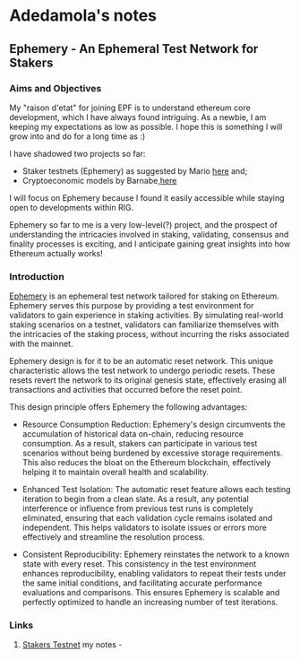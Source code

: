 # Adedamola's notes

## Ephemery - An Ephemeral Test Network for Stakers

### Aims and Objectives

My "raison d'etat" for joining EPF is to understand ethereum core development, which I have always found intriguing. As a newbie, I am keeping my expectations as low as possible. I hope this is something I will grow into and do for a long time as :)

I have shadowed two projects so far:

* Staker testnets (Ephemery) as suggested by Mario [here](https://github.com/AdedamolaXL/cohort-four/blob/master/projects/project-ideas.md#ephemery-testnet) and;
* Cryptoeconomic models by Barnabe,[here](https://github.com/AdedamolaXL/cohort-four/blob/master/projects/project-ideas.md#rig-opened-problems)

I will focus on Ephemery because I found it easily accessible while staying open to developments within RIG.

Ephemery so far to me is a very low-level(?) project, and the prospect of understanding the intricacies involved in staking, validating, consensus and finality processes is exciting, and I anticipate gaining great insights into how Ethereum actually works!

### Introduction

[Ephemery](https://ephemery.dev/) is an ephemeral test network tailored for staking on Ethereum. Ephemery serves this purpose by providing a test environment for validators to gain experience in staking activities. By simulating real-world staking scenarios on a testnet, validators can familiarize themselves with the intricacies of the staking process, without incurring the risks associated with the mainnet. 

Ephemery design is for it to be an automatic reset network. This unique characteristic allows the test network to undergo periodic resets. These resets revert the network to its original genesis state, effectively erasing all transactions and activities that occurred before the reset point.

This design principle offers Ephemery the following advantages:

* Resource Consumption Reduction: Ephemery's design circumvents the accumulation of historical data on-chain, reducing resource consumption. As a result, stakers can participate in various test scenarios without being burdened by excessive storage requirements. This also reduces the bloat on the Ethereum blockchain, effectively helping it to maintain overall health and scalability.

* Enhanced Test Isolation: The automatic reset feature allows each testing iteration to begin from a clean slate. As a result, any potential interference or influence from previous test runs is completely eliminated, ensuring that each validation cycle remains isolated and independent. This helps validators to isolate issues or errors more effectively and streamline the resolution process.

* Consistent Reproducibility: Ephemery reinstates the network to a known state with every reset. This consistency in the test environment enhances reproducibility, enabling validators to repeat their tests under the same initial conditions, and facilitating accurate performance evaluations and comparisons. This ensures Ephemery is scalable and perfectly optimized to handle an increasing number of test iterations.

### Links
1. [Stakers Testnet](https://notes.ethereum.org/@mario-havel/stakers-testnet)
my notes - 
